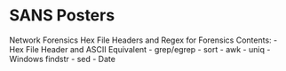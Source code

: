 # SANS Posters

Network Forensics
	Hex File Headers and Regex for Forensics
Contents:
    - Hex File Header and ASCII Equivalent
    - grep/egrep
	- sort
	- awk
	- uniq
	- Windows findstr
	- sed
	- Date


